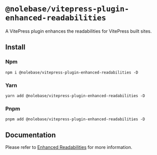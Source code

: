# `@nolebase/vitepress-plugin-enhanced-readabilities`

A VitePress plugin enhances the readabilities for VitePress built sites.

## Install

### Npm

```shell
npm i @nolebase/vitepress-plugin-enhanced-readabilities -D
```

### Yarn

```shell
yarn add @nolebase/vitepress-plugin-enhanced-readabilities -D
```

### Pnpm

```shell
pnpm add @nolebase/vitepress-plugin-enhanced-readabilities -D
```

## Documentation

Please refer to [Enhanced Readabilities](https://nolebase-integrations.ayaka.io/en/integrations/vitepress-plugin-enhanced-readabilities/) for more information.
